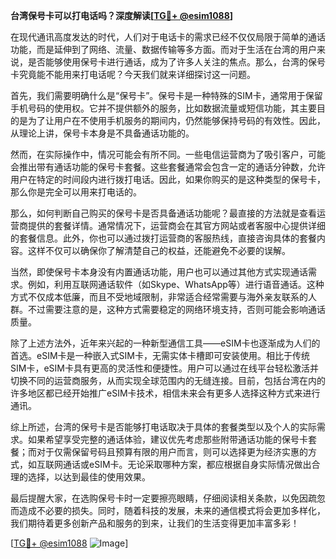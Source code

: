 **台湾保号卡可以打电话吗？深度解读[[TG💪+ @esim1088](https://t.me/s/esim1088)]**

在现代通讯高度发达的时代，人们对于电话卡的需求已经不仅仅局限于简单的通话功能，而是延伸到了网络、流量、数据传输等多方面。而对于生活在台湾的用户来说，是否能够使用保号卡进行通话，成为了许多人关注的焦点。那么，台湾的保号卡究竟能不能用来打电话呢？今天我们就来详细探讨这一问题。

首先，我们需要明确什么是“保号卡”。保号卡是一种特殊的SIM卡，通常用于保留手机号码的使用权。它并不提供额外的服务，比如数据流量或短信功能，其主要目的是为了让用户在不使用手机服务的期间内，仍然能够保持号码的有效性。因此，从理论上讲，保号卡本身是不具备通话功能的。

然而，在实际操作中，情况可能会有所不同。一些电信运营商为了吸引客户，可能会推出带有通话功能的保号卡套餐。这些套餐通常会包含一定的通话分钟数，允许用户在特定的时间段内进行拨打电话。因此，如果你购买的是这种类型的保号卡，那么你是完全可以用来打电话的。

那么，如何判断自己购买的保号卡是否具备通话功能呢？最直接的方法就是查看运营商提供的套餐详情。通常情况下，运营商会在其官方网站或者客服中心提供详细的套餐信息。此外，你也可以通过拨打运营商的客服热线，直接咨询具体的套餐内容。这样不仅可以确保你了解清楚自己的权益，还能避免不必要的误解。

当然，即使保号卡本身没有内置通话功能，用户也可以通过其他方式实现通话需求。例如，利用互联网通话软件（如Skype、WhatsApp等）进行语音通话。这种方式不仅成本低廉，而且不受地域限制，非常适合经常需要与海外亲友联系的人群。不过需要注意的是，这种方式需要稳定的网络环境支持，否则可能会影响通话质量。

除了上述方法外，近年来兴起的一种新型通信工具——eSIM卡也逐渐成为人们的首选。eSIM卡是一种嵌入式SIM卡，无需实体卡槽即可安装使用。相比于传统SIM卡，eSIM卡具有更高的灵活性和便捷性。用户可以通过在线平台轻松激活并切换不同的运营商服务，从而实现全球范围内的无缝连接。目前，包括台湾在内的许多地区都已经开始推广eSIM卡技术，相信未来会有更多人选择这种方式来进行通讯。

综上所述，台湾的保号卡是否能够打电话取决于具体的套餐类型以及个人的实际需求。如果希望享受完整的通话体验，建议优先考虑那些附带通话功能的保号卡套餐；而对于仅需保留号码且预算有限的用户而言，则可以选择更为经济实惠的方式，如互联网通话或eSIM卡。无论采取哪种方案，都应根据自身实际情况做出合理的选择，以达到最佳的使用效果。

最后提醒大家，在选购保号卡时一定要擦亮眼睛，仔细阅读相关条款，以免因疏忽而造成不必要的损失。同时，随着科技的发展，未来的通信模式将会更加多样化，我们期待着更多创新产品和服务的到来，让我们的生活变得更加丰富多彩！

[[TG💪+ @esim1088](https://t.me/s/esim1088) ![Image](https://i.postimg.cc/4NQfJmqS/Snipaste-2025-05-13-00-14-12.png)]